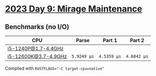 # [2023 Day 9: Mirage Maintenance](https://adventofcode.com/2023/day/9)

## Benchmarks (no I/O)

| CPU                  | Parse       | Part 1      | Part 2      |
| -------------------- | ----------- | ----------- | ----------- |
| i5-1240P@1.7-4.4GHz  |             |             |             |
| i5-12600K@3.7-4.9GHz | `5.9249 µs` | `4.5359 µs` | `4.6842 µs` |

Compiled with `RUSTFLAGS="-C target-cpu=native"`

